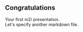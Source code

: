 Congratulations
---------------

Your first m2i presentation.  
Let's specify another markdown file.
